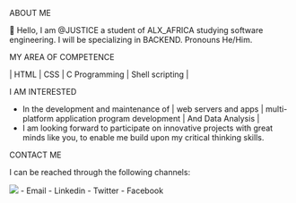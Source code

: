 ABOUT ME

👋 Hello, I am @JUSTICE a student of ALX_AFRICA studying software engineering.
I will be specializing in BACKEND.
Pronouns He/Him.

MY AREA OF COMPETENCE

| HTML | CSS | C Programming | Shell scripting | 

I AM INTERESTED 

- In the development and maintenance of | web servers and apps | multi-platform application program development | And Data Analysis |
- I am looking forward to participate on innovative projects with great minds like you, to enable me build upon my critical thinking skills. 

CONTACT ME

I can be reached through the following channels:

<img src="https://img.shields.io/badge/WhatsApp-25D366?style=for-the-badge&logo=whatsapp&logoColor=white"/>
- Email
- Linkedin
- Twitter 
- Facebook

<!---
A special repository for changing the look and feel of my profile page
--->

